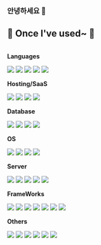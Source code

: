 ### 안녕하세요 👋

## 🔨 Once I've used~ 🔨
<div style="display:flex; flex-direction:column; align-items:flex-start;">
    <!-- Languages -->
    <p><strong>Languages</strong></p>
    <div>
        <img src="https://img.shields.io/badge/python-3670A0?style=for-the-badge&logo=python&logoColor=ffdd54">
        <img src="https://img.shields.io/badge/java-%23ED8B00.svg?style=for-the-badge&logo=openjdk&logoColor=white"> 
        <img src="https://img.shields.io/badge/javascript-%23323330.svg?style=for-the-badge&logo=javascript&logoColor=%23F7DF1E"> 
        <img src="https://img.shields.io/badge/swift-F54A2A?style=for-the-badge&logo=swift&logoColor=white">
        <img src="https://img.shields.io/badge/html5-%23E34F26.svg?style=for-the-badge&logo=html5&logoColor=white">
    </div>
    <!-- Hosting/SaaS -->
    <p><strong>Hosting/SaaS</strong></p>
    <div>
        <img src="https://img.shields.io/badge/AWS-%23FF9900.svg?style=for-the-badge&logo=amazon-aws&logoColor=white">
        <img src="https://img.shields.io/badge/GoogleCloud-%234285F4.svg?style=for-the-badge&logo=google-cloud&logoColor=white">
        <img src="https://img.shields.io/badge/datadog-%23632CA6.svg?style=for-the-badge&logo=datadog&logoColor=white">
        <img src="https://img.shields.io/badge/firebase-%23039BE5.svg?style=for-the-badge&logo=firebase">
    </div>
    <!-- Database   -->
    <p><strong>Database</strong></p>
    <div>
        <img src="https://img.shields.io/badge/Amazon%20DynamoDB-4053D6?style=for-the-badge&logo=Amazon%20DynamoDB&logoColor=white"> 
        <img src="https://img.shields.io/badge/mysql-%2300f.svg?style=for-the-badge&logo=mysql&logoColor=white"> 
        <img src="https://img.shields.io/badge/postgres-%23316192.svg?style=for-the-badge&logo=postgresql&logoColor=white">
        <img src="https://img.shields.io/badge/redis-%23DD0031.svg?style=for-the-badge&logo=redis&logoColor=white">
    </div>
    <!-- OS -->
    <p><strong>OS</strong></p>
    <div>
        <img src="https://img.shields.io/badge/Linux-FCC624?style=for-the-badge&logo=linux&logoColor=black">
        <img src="https://img.shields.io/badge/cent%20os-002260?style=for-the-badge&logo=centos&logoColor=F0F0F0"> 
        <img src="https://img.shields.io/badge/Kali-268BEE?style=for-the-badge&logo=kalilinux&logoColor=white">
        <img src="https://img.shields.io/badge/Windows-0078D6?style=for-the-badge&logo=windows&logoColor=white"> 
    </div>
    <!-- Server -->
    <p><strong>Server</strong></p>
    <div>
        <img src="https://img.shields.io/badge/apache-%23D42029.svg?style=for-the-badge&logo=apache&logoColor=white">
        <img src="https://img.shields.io/badge/Apache%20Airflow-017CEE?style=for-the-badge&logo=Apache%20Airflow&logoColor=white"> 
        <img src="https://img.shields.io/badge/apache%20tomcat-%23F8DC75.svg?style=for-the-badge&logo=apache-tomcat&logoColor=black">
        <img src="https://img.shields.io/badge/nginx-%23009639.svg?style=for-the-badge&logo=nginx&logoColor=white">
        <img src="https://img.shields.io/badge/jenkins-%232C5263.svg?style=for-the-badge&logo=jenkins&logoColor=white">
    </div>
    <!-- Frontend -->
    <p><strong>FrameWorks</strong></p>
    <div>
        <img src="https://img.shields.io/badge/Apache%20Spark-FDEE21?style=flat-square&logo=apachespark&logoColor=black"> 
        <img src="https://img.shields.io/badge/Apache%20Kafka-000?style=for-the-badge&logo=apachekafka"> 
        <img src="https://img.shields.io/badge/bulma-00D0B1?style=for-the-badge&logo=bulma&logoColor=white"> 
        <img src="https://img.shields.io/badge/django-%23092E20.svg?style=for-the-badge&logo=django&logoColor=white">
        <img src="https://img.shields.io/badge/FastAPI-005571?style=for-the-badge&logo=fastapi">
        <img src="https://img.shields.io/badge/spring-%236DB33F.svg?style=for-the-badge&logo=spring&logoColor=white">
        <img src="https://img.shields.io/badge/node.js-6DA55F?style=for-the-badge&logo=node.js&logoColor=white">
        <img src="">
    </div>
    <!-- Others -->
    <p><strong>Others</strong></p>
    <div>
        <img src="https://img.shields.io/badge/cisco-%23049fd9.svg?style=for-the-badge&logo=cisco&logoColor=black">
        <img src="https://img.shields.io/badge/docker-%230db7ed.svg?style=for-the-badge&logo=docker&logoColor=white">
        <img src="https://img.shields.io/badge/Gradle-02303A.svg?style=for-the-badge&logo=Gradle&logoColor=white"> 
        <img src="https://img.shields.io/badge/-Swagger-%23Clojure?style=for-the-badge&logo=swagger&logoColor=white">
        <img src="https://img.shields.io/badge/Postman-FF6C37?style=for-the-badge&logo=postman&logoColor=white">
        <img src="https://img.shields.io/badge/Gradle-02303A.svg?style=for-the-badge&logo=Gradle&logoColor=white">
</div><br>
</div>
